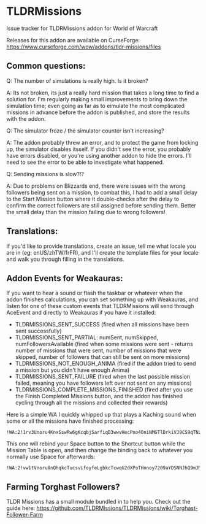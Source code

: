 # TLDRMissions
Issue tracker for TLDRMissions addon for World of Warcraft

Releases for this addon are available on CurseForge: https://www.curseforge.com/wow/addons/tldr-missions/files

## Common questions:

Q: The number of simulations is really high. Is it broken?

A: Its not broken, its just a really hard mission that takes a long time to find a solution for. I'm regularly making small improvements to bring down the simulation time; even going as far as to eimulate the most complicated missions in advance before the addon is published, and store the results with the addon.

Q: The simulator froze / the simulator counter isn't increasing?

A: The addon probably threw an error, and to protect the game from locking up, the simulator disables itsself. If you didn't see the error, you probably have errors disabled, or you're using another addon to hide the errors. I'll need to see the error to be able to investigate what happened.

Q: Sending missions is slow?!?

A: Due to problems on Blizzards end, there were issues with the wrong followers being sent on a mission, to combat this, I had to add a small delay to the Start Mission button where it double-checks after the delay to confirm the correct followers are still assigned before sending them. Better the small delay than the mission failing due to wrong followers!

## Translations:

If you'd like to provide translations, create an issue, tell me what locale you are in (eg: enUS/zhTW/frFR), and I'll create the template files for your locale and walk you through filling in the translations.

## Addon Events for Weakauras:

If you want to hear a sound or flash the taskbar or whatever when the addon finishes calculations, you can set something up with Weakauras, and listen for one of these custom events that TLDRMissions will send through AceEvent and directly to Weakauras if you have it installed:

- TLDRMISSIONS_SENT_SUCCESS (fired when all missions have been sent successfully)
- TLDRMISSIONS_SENT_PARTIAL: numSent, numSkipped, numFollowersAvailable (fired when some missions were sent - returns number of missions that were sent, number of missions that were skipped, number of followers that can still be sent on more missions)
- TLDRMISSIONS_NOT_ENOUGH_ANIMA (fired if the addon tried to send a mission but you didn't have enough Anima)
- TLDRMISSIONS_SENT_FAILURE (fired when the last possible mission failed, meaning you have followers left over not sent on any missions)
- TLDRMISSIONS_COMPLETE_MISSIONS_FINISHED (fired after you use the Finish Completed Missions button, and the addon has finished cycling through all the missions and collected their rewards)

Here is a simple WA I quickly whipped up that plays a Kaching sound when some or all the missions have finished processing:

    !WA:2!1rv3Unoru4KnxSswRw6gKcqbjSarfiqD3wwvHecPno4OniNMGTlDrkiVJ9CS9qTNz0mJBB2Rqrib3sFeY1CvEcq9jWQcXdWYBW(eWm2zriGn3KZpZ5VVVZXDh3VSpUp(N)abRsvqOGy2jHEto21pHvWeFvp9VnyIKxGwgcxQ6BFJmhHzx8TZstLG6D6SbrtYzI5mcvfpY94qxFU9)iIOuMOePI4rksjSvRlFNKkPIvAEXjCmsb(W5av9CuL2ksrsoLGv5od1QcuIIWOYJ8LkKqTNVKvrX8VycvbIuucSyigR9V4uaD2WkbsUyo7cq0iofWe0IateYfNHsYj0S9zzzRWSOM88uhcLOSIt1)jZ3R(1Q3P(E5RucswgiK3DpXwX)WrTKdXT99ZLvXnnCqvAk5YnrJggegfeo0pCfwxxtd3)GARRhLJu2tbPeLb)DqZfGoi)G5UEEBAtyuobd(gicVsYHIIjyPv9BW3nTI2m(F4hzlavLGARevGnqXT5sYFyO3x6pDsqWKzhhefOPGO56(yYqVpX()6k4KrJCdcEzznZuTLpfvcslNknueByoqSgdX6zlu7x8yxV5JpX7Qk6wSWIFpdPCoe2QpLHHFTd)T)F59wH639fedHrrfFJgx1t0zxHOKYgO6O67oUEGdLrHRbKecucGMPYV9nVemBAuHesyAICL5nMoR((oLicvhB99RFWTRpO(W6pvl(6)BloPmQIVZyb5z2FDfcRtkYomCTMr8HmZ21UdQhCJwngLCwMWSz4uWq4XosYZGb(LvfkILJMAsgu)5w(jfiP0ifRqfAAWiUYuKa9ZFRThjpP9iP3ArtnmDSJsJnR1SpGB2W)X7WF)x91cxajedw1J)XV6xHxQPpssKkxaYCwbE5vsOiT9K0zwy4SPIVxt3K0LoEUJdxRyjN3YbVz3N(DVhbFDZEcrAmjpSIG3CjqRk9o6Ge8NTjvO3o0uIgZ69I2Z9XgtM5joyKVR7XILTJ6JF0J(ZFPtNoDJ1evkjZsC5wh)g(N29h605w3OVW1jygV5M2AtlsnQ5RnD72T3Addt26KqBNuTM1Qlyc8PceF1PBf6l9F4(py)d7F(V)K)6p
    
This one will rebind your Space button to the Shortcut button while the Mission Table is open, and then change the binding back to whatever you normally use Space for afterwards:

    !WA:2!vw1tVnoru8nQhqkcTucsvLfoyfeLgbkcTcwqG2dXPoTHnnoy7209aYDSNNJhQ9mJMzCBZEGdrCGZ9JqoI4u(iW(fWQcXhG9Jq)eWmXPv7UQrRisr59M59V53737LA9AK3a3a)h7kyfQmcfeUhfmO)qhXLUjjsqvJ)LyIKNHMgaxQctyICKkKhQi5qiEkfLtIdvPcqMYYWtVwMIWSlEELZF6dwGOXPmXigHQI66mmWXJBT(awPvJVzCHuXYnwCehJuGhCoqvVcvOpfPiXJjyvQDhTQafRimQ8jEsfsO25kmlSY7tJQ(L)NKeR9bLnHIj0j2tFgmD3M(J601PzlRF7PwndgSN3H99977o0p0)axVGUhf00sLcuRXDcFJRDh5m0zVq3b7fA3F4E9hUV1txF0bk2Y)UlV98VADPSvucHsKP7u(bNwUj)7UpxF3fulTpe1Qy8YLgtKsdi1E)J6)dhWyN5hliC1UnDP(PSl0rnPGUeh3TL1yaDwNcbs22pgrDmaVC3M3toREFTSEhz4acg(FNHUdC9VldZucYKjGq(WDeRe)xB1uouU5RKfrl5g(fjjKlxe2TJFqOFqhVG5yisFyG2oXbodg17ObL1T3pON7nRiU7PRbtjLAxObSidPeeE6Raz9QOk5FX98WTUNsDrfzlCzzv)UYAKa0LLN)iNbdMj5qwwFSSUUVa3HhTB3ULvglgLzbAUKw9hT0mwT8Btnxb7vetbOkeulLOaSGmjC7bjiJIH4P)EBvLQ7bLBEvbDf8TLUcE0R1rEJGrX8p0mvDoeuz9Hmm8xpG3C9dU5mCOglHtVrpOdckk7yD7sh7ZUsczjvZ)2UbbUhANWOk(M9eKxy9ZfiS2nKvqWCnI5btmCOhTv52xRvJqXNnrVyIITZyiCYvfsiKQHvrAKcLPr3T8YlYuK6Zn3eZYJqQuV4mKuUv53x3wJ3XvcKxagHzMC7Rv(4ijRqedrKCotOwT26KQ1wBmxSSqmmhBL(XETEVJElMlF5MM68p5EbIkbpdEGNhZ0JTRm)ZwpUXfqmXGtBm7cMapwG4ZgVsyXR5wZpNl(vDRKKm1EGtVG5kw85vi821o9xAsW8p61hddD5afWpUGGxi)2GwN3zA8(TE2IeHMC7Rmy(g3uTBUN5iZtnYVRNJZWRqus(YXINu(WE)nGKgha6ev67vUTnLrHRXRgCwY2fsW8ALZmMAcu5X25icTx5rAhkpUCC5jLpx)BJ3(KiTFjKj19IzzmXpTH(Jy6Q)3zrvlP7YBQvR2gZ1ZraE5I)F)9xqOvaPUiQZ3z9aCgmbfpnmjJXePnKEFt7VU9JBC()CY)9d
    
## Farming Torghast Followers?

TLDR Missions has a small module bundled in to help you. Check out the guide here: https://github.com/TLDRMissions/TLDRMissions/wiki/Torghast-Follower-Farm
